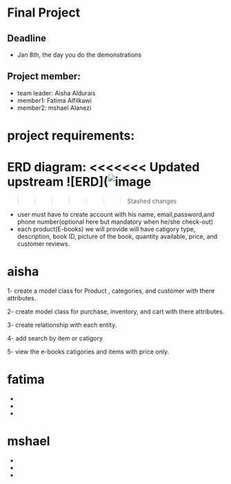 # Final Project
## Deadline
- Jan 8th, the day you do the demonstrations

## Project member:
  - team leader: Aisha Aldurais
  - member1: Fatima Alfilkawi
  - member2: mshael Alanezi
# project requirements:
ERD diagram:
<<<<<<< Updated upstream
![ERD](![image](https://user-images.githubusercontent.com/93175552/147380849-9245538c-1720-4334-ace2-2ff2e4005490.png)
=======

>>>>>>> Stashed changes


- user must have to create account with his name, email,password,and phone number(optional here but mandatory when he/she check-out)
- each product(E-books) we will provide will have catigory type, description, book ID, picture of the book, quantity available, price, and customer reviews. 
# aisha 
  1- create a model class for Product , categories, and customer with there attributes.
  
  2- create model class for purchase, inventory, and cart with there attributes.
  
  3- create relationship with each entity.
  
  4- add search by item or catigory
  
  5- view the e-books catigories and items with price only.
  
# fatima    
-

-

-

# mshael    
-

-

-

